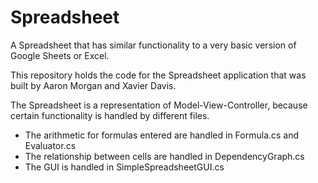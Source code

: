 # Spreadsheet
A Spreadsheet that has similar functionality to a very basic version of Google Sheets or Excel.

This repository holds the code for the Spreadsheet application that was built by Aaron Morgan and Xavier Davis.

The Spreadsheet is a representation of Model-View-Controller, because certain functionality is handled by different files.

 - The arithmetic for formulas entered are handled in Formula.cs and Evaluator.cs
 - The relationship between cells are handled in DependencyGraph.cs
 - The GUI is handled in SimpleSpreadsheetGUI.cs
 
